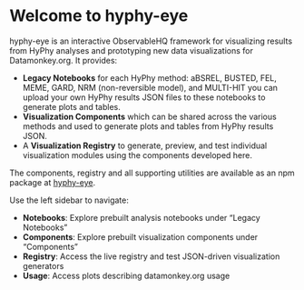 # Welcome to hyphy-eye

hyphy-eye is an interactive ObservableHQ framework for visualizing results from HyPhy analyses and prototyping new data visualizations for Datamonkey.org. It provides:

- **Legacy Notebooks** for each HyPhy method: aBSREL, BUSTED, FEL, MEME, GARD, NRM (non-reversible model), and MULTI-HIT you can upload your own HyPhy results JSON files to these notebooks to generate plots and tables.
- **Visualization Components** which can be shared across the various methods and used to generate plots and tables from HyPhy results JSON.
- A **Visualization Registry** to generate, preview, and test individual visualization modules using the components developed here.

The components, registry and all supporting utilities are available as an npm package at [hyphy-eye](https://www.npmjs.com/package/hyphy-eye).

Use the left sidebar to navigate:

- **Notebooks**: Explore prebuilt analysis notebooks under “Legacy Notebooks”
- **Components**: Explore prebuilt visualization components under “Components”
- **Registry**: Access the live registry and test JSON-driven visualization generators
- **Usage**: Access plots describing datamonkey.org usage